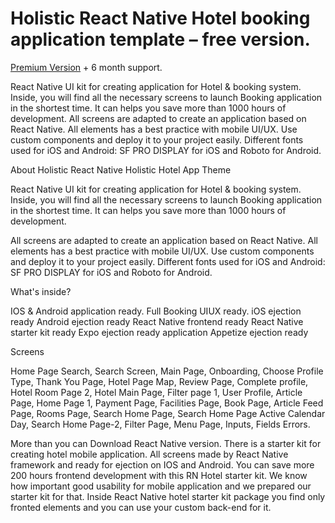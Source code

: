 # Holistic React Native Hotel booking application template – free version.


[Premium Version](https://market.nativebase.io/view/react-native-holistic-hotel-app-theme?affiliate_code=27171700-ALE-663357) + 6 month support.

React Native UI kit for creating application for Hotel &amp; booking system. Inside, you will find all the necessary screens to launch Booking application in the shortest time. It can helps you save more than 1000 hours of development.  All screens are adapted to create an application based on React Native. All elements has a best practice with mobile UI/UX. Use custom components and deploy it to your project easily. Different fonts used for iOS and Android: SF PRO DISPLAY for iOS and Roboto for Android.


About Holistic React Native Holistic Hotel App Theme

React Native UI kit for creating application for Hotel & booking system. Inside, you will find all the necessary screens to launch Booking application in the shortest time. It can helps you save more than 1000 hours of development.

All screens are adapted to create an application based on React Native. All elements has a best practice with mobile UI/UX. Use custom components and deploy it to your project easily.
Different fonts used for iOS and Android: SF PRO DISPLAY for iOS and Roboto for Android.



What's inside?

IOS & Android application ready.
Full Booking UIUX ready.
iOS ejection ready
Android ejection ready
React Native frontend ready
React Native starter kit ready
Expo ejection ready application
Appetize ejection ready


Screens

Home Page Search, Search Screen, Main Page, Onboarding, Choose Profile Type, Thank You Page, Hotel Page Map, Review Page, Complete profile, Hotel Room Page 2, Hotel Main Page, Filter page 1, User Profile, Article Page, Home Page 1, Payment Page, Facilities Page, Book Page, Article Feed Page, Rooms Page, Search Home Page, Search Home Page Active Calendar Day, Search Home Page-2, Filter Page, Menu Page, Inputs, Fields Errors.

More than you can Download React Native version. There is a starter kit for creating hotel mobile application. All screens made by React Native framework and ready for ejection on IOS and Android. You can save more 200 hours frontend development with this RN Hotel starter kit. We know how important good usability for mobile application and we prepared our starter kit for that. Inside React Native hotel starter kit package you find only fronted elements and you can use your custom back-end for it.
